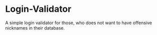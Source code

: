 # Login-Validator
A simple login validator for those, who does not want to have offensive nicknames in their database.
